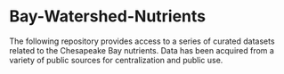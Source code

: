 # Bay-Watershed-Nutrients
The following repository provides access to a series of curated datasets related to the Chesapeake Bay nutrients.  Data has been acquired from a variety of public sources for centralization and public use. 
